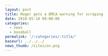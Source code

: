 ```yaml
---
layout: post
title: Roger gets a DMCA warning for scraping
date: 2018-05-18 09:00:00
categories:
  - news
  - baseball
permalink: '/:categories/:title/'
baseurl: ../../../
news_thumb: /siteicon.png
---
```


